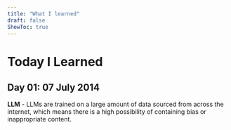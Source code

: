 ```yaml
---
title: "What I learned"
draft: false
ShowToc: true
---
```


# Today I Learned
## Day 01: 07 July 2014

**LLM**
      - LLMs are trained on a large amount of data sourced from across the internet, which means there is a high possibility of containing bias or inappropriate content.


      

